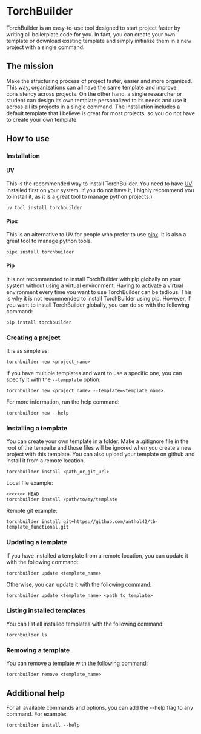 # TorchBuilder
TorchBuilder is an easy-to-use tool designed to start project faster by writing all boilerplate code for you. In fact,
you can create your own template or download existing template and simply initialize them in a new project with a 
single command.

## The mission
Make the structuring process of project faster, easier and more organized. This way, organizations can all have the same
template and improve consistency across projects. On the other hand, a single researcher or student can design its own
template personalized to its needs and use it across all its projects in a single command. The installation includes a
default template that I believe is great for most projects, so you do not have to create your own template.

## How to use
### Installation
#### UV
This is the recommended way to install TorchBuilder.  You need to have 
[UV](https://docs.astral.sh/uv/getting-started/installation/) installed first on your system. If you do not have it, 
I highly recommend you to install it, as it is a great tool to manage python projects:)
```commandline
uv tool install torchbuilder
```
#### Pipx
This is an alternative to UV for people who prefer to use [pipx](https://github.com/pypa/pipx).  It is also a great tool to manage python tools.
```commandline
pipx install torchbuilder
```
#### Pip
It is not recommended to install TorchBuilder with pip globally on your system without using a virtual environment. 
Having to activate a virtual environment every time you want to use TorchBuilder can be tedious. This is why it is not 
recommended to install TorchBuilder using pip. However, if you want to install TorchBuilder globally, you can do so 
with the following command:
```commandline
pip install torchbuilder
```

### Creating a project
It is as simple as:
```commandline
torchbuilder new <project_name>
```

If you have multiple templates and want to use a specific one, you can specify it with the `--tempplate` option:
```commandline
torchbuilder new <project_name> --template=<template_name>
```

For more information, run the help command:
```commandline
torchbuilder new --help
```

### Installing a template
You can create your own template in a folder. Make a .gitignore file in the root of the tempalte and those files will 
be ignored when you create a new project with this template. You can also upload your template on github and install it
from a remote location.

```commandline
torchbuilder install <path_or_git_url>
```
Local file example:
```commandline
<<<<<<< HEAD
torchbuilder install /path/to/my/template
```

Remote git example:
```commandline
torchbuilder install git+https://github.com/anthol42/tb-template_functional.git
```

### Updating a template
If you have installed a template from a remote location, you can update it with the following command:

```commandline
torchbuilder update <template_name>
```

Otherwise, you can update it with the following command:
```commandline
torchbuilder update <template_name> <path_to_template>
```

### Listing installed templates
You can list all installed templates with the following command:
```commandline
torchbuilder ls
```

### Removing a template
You can remove a template with the following command:
```commandline
torchbuilder remove <template_name>
```

## Additional help
For all available commands and options, you can add the --help flag to any command. For example:
```commandline
torchbuilder install --help
```
